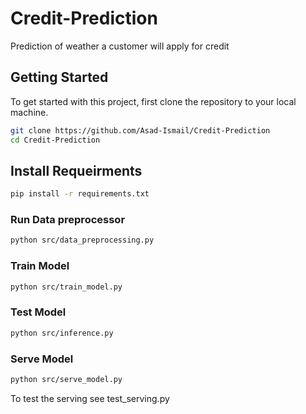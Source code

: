 # Credit-Prediction

Prediction of weather a customer will apply for credit

## Getting Started

To get started with this project, first clone the repository to your local machine.

```bash
git clone https://github.com/Asad-Ismail/Credit-Prediction
cd Credit-Prediction
```

## Install Requeirments 

```bash
pip install -r requirements.txt

```

### Run Data preprocessor

```bash
python src/data_preprocessing.py
```


### Train Model

```bash
python src/train_model.py
```

### Test Model

```bash
python src/inference.py
```

### Serve Model

```bash
python src/serve_model.py
```

To test the serving see test_serving.py
